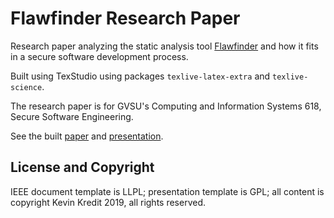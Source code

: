 
# Flawfinder Research Paper

Research paper analyzing the static analysis tool [Flawfinder](https://dwheeler.com/flawfinder/)
and how it fits in a secure software development process.

Built using TexStudio using packages `texlive-latex-extra` and `texlive-science`.

The research paper is for GVSU's Computing and Information Systems 618, Secure Software Engineering.

See the built [paper](pdf/ResearchPaper.pdf) and [presentation](pdf/presentation.pdf).

## License and Copyright

IEEE document template is LLPL; presentation template is GPL; all content is copyright Kevin Kredit
2019, all rights reserved.


